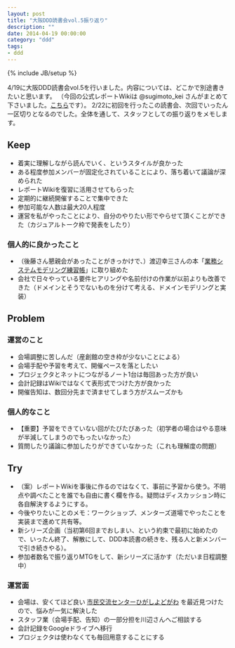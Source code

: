 ```yaml
---
layout: post
title: "大阪DDD読書会vol.5振り返り"
description: ""
date: 2014-04-19 00:00:00
category: "ddd"
tags:
- ddd
---
```

{% include JB/setup %}

4/19に大阪DDD読書会vol.5を行いました。内容については、どこかで別途書きたいと思います。
（今回の公式レポートWikiは @sugimoto_kei さんがまとめて下さいました。[こちら](https://github.com/dddosaka/reading_ddd_report/wiki/vol5_20140419)です）。
2/22に初回を行ったこの読書会、次回でいったん一区切りとなるのでした。全体を通して、スタッフとしての振り返りをメモします。

## Keep

- 着実に理解しながら読んでいく、というスタイルが良かった
- ある程度参加メンバーが固定化されていることにより、落ち着いて議論が深められた
- レポートWikiを復習に活用させてもらった
- 定期的に継続開催することで集中できた
- 参加可能な人数は最大20人程度
- 運営を私がやったことにより、自分のやりたい形でやらせて頂くことができた（カジュアルトーク枠で発表をしたり）

### 個人的に良かったこと

- （後藤さん懇親会があったことがきっかけで、）渡辺幸三さんの本「[業務システムモデリング練習帳](http://www.amazon.co.jp/%E6%A5%AD%E5%8B%99%E3%82%B7%E3%82%B9%E3%83%86%E3%83%A0%E3%83%A2%E3%83%87%E3%83%AA%E3%83%B3%E3%82%B0%E7%B7%B4%E7%BF%92%E5%B8%B3-%E6%A5%AD%E5%8B%99%E3%82%B7%E3%82%B9%E3%83%86%E3%83%A0%E3%82%92%E5%8A%B9%E6%9E%9C%E7%9A%84%E3%81%AB%E8%A8%AD%E8%A8%88%E3%81%99%E3%82%8B%E3%81%9F%E3%82%81%E3%81%AE%E7%B2%BE%E9%81%B845%E9%A1%8C-%E6%B8%A1%E8%BE%BA-%E5%B9%B8%E4%B8%89/dp/4822282856)」に取り組めた
- 会社で日々やっている要件ヒアリングや名前付けの作業が以前よりも改善できた（ドメインとそうでないものを分けて考える、ドメインモデリングと実装）

## Problem

### 運営のこと

- 会場調整に苦しんだ（産創館の空き枠が少ないことによる）
- 会場手配や予習を考えて、開催ペースを落としたい
- プロジェクタとネットにつながるノート1台は毎回あった方が良い
- 会計記録はWikiではなくて表形式でつけた方が良かった
- 開催告知は、数回分先まで済ませてしまう方がスムーズかも

### 個人的なこと

- 【重要】予習をできていない回がたびたびあった（初学者の場合はやる意味が半減してしまうのでもったいなかった）
- 質問したり議論に参加したりができていなかった（これも理解度の問題）

## Try

- （案）レポートWikiを事後に作るのではなくて、事前に予習から使う。不明点や調べたことを誰でも自由に書く欄を作る。疑問はディスカッション時に各自解決するようにする。
- 今後やりたいことのメモ：ワークショップ、メンターズ道場でやったことを実装まで進めて共有等。
- 新シリーズ企画（当初第6回までおしまい、という約束で最初に始めたので、いったん終了、解散にして、DDD本読書の続きを、残る人と新メンバーで引き続きやる）。
- 参加者数名で振り返りMTGをして、新シリーズに活かす（ただいま日程調整中）

### 運営面

- 会場は、安くてほど良い [市民交流センターひがしよどがわ](http://www.skc-higashiyodogawa.jp/index.html) を最近見つけたので、悩みが一気に解決した
- スタッフ業（会場手配、告知）の一部分担を川辺さんへご相談する
- 会計記録をGoogleドライブへ移行
- プロジェクタは使わなくても毎回用意することにする
